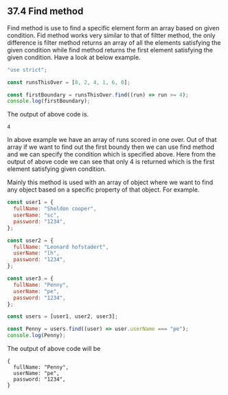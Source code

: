 ## 37.4 Find method

Find method is use to find a specific element form an array based on given condition. Fid method works very similar to that of filtter method, the only difference is filter method returns an array of all the elements satisfying the given condition while find method returns the first element satisfying the given condition. Have a look at below example.

```javascript
"use strict";

const runsThisOver = [0, 2, 4, 1, 6, 0];

const firstBoundary = runsThisOver.find((run) => run >= 4);
console.log(firstBoundary);
```

The output of above code is.

```
4
```

In above example we have an array of runs scored in one over. Out of that array if we want to find out the first boundy then we can use find method and we can specify the condition which is specified above. Here from the output of above code we can see that only 4 is returned which is the first element satisfying given condition.

Mainly this method is used with an array of object where we want to find any object based on a specific property of that object. For example.

```javascript
const user1 = {
  fullName: "Sheldon cooper",
  userName: "sc",
  password: "1234",
};

const user2 = {
  fullName: "Leonard hofstadert",
  userName: "lh",
  password: "1234",
};

const user3 = {
  fullName: "Penny",
  userName: "pe",
  password: "1234",
};

const users = [user1, user2, user3];

const Penny = users.find((user) => user.userName === "pe");
console.log(Penny);
```

The output of above code will be

```
{
  fullName: "Penny",
  userName: "pe",
  password: "1234",
}
```
